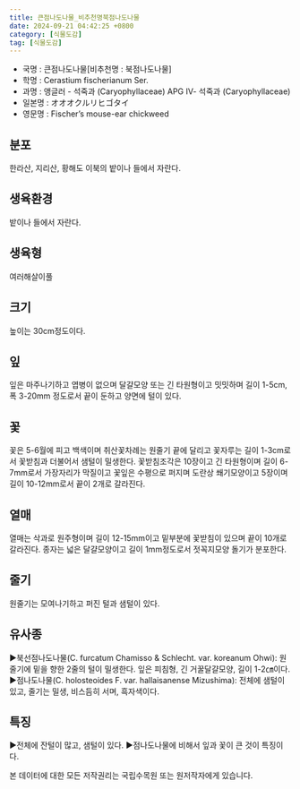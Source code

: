 ```yaml
---
title: 큰점나도나물_비추천명북점나도나물
date: 2024-09-21 04:42:25 +0800
category: [식물도감]
tag: [식물도감]
---
```




- 국명 : 큰점나도나물[비추천명 : 북점나도나물]
- 학명 : Cerastium fischerianum Ser.
- 과명 : 앵글러 - 석죽과 (Caryophyllaceae) APG Ⅳ- 석죽과 (Caryophyllaceae)
- 일본명 : オオオクルリヒゴタイ
- 영문명 : Fischer’s mouse-ear chickweed


## 분포
한라산, 지리산, 황해도 이북의 밭이나 들에서 자란다.
## 생육환경
밭이나 들에서 자란다.
## 생육형
여러해살이풀 
## 크기
높이는 30cm정도이다.
## 잎
잎은 마주나기하고 엽병이 없으며 달걀모양 또는 긴 타원형이고 밋밋하며 길이 1-5cm, 폭 3-20mm 정도로서 끝이 둔하고 양면에 털이 있다.
## 꽃
꽃은 5-6월에 피고 백색이며 취산꽃차례는 원줄기 끝에 달리고 꽃자루는 길이 1-3cm로서 꽃받침과 더불어서 샘털이 밀생한다. 꽃받침조각은 10장이고 긴 타원형이며 길이 6-7mm로서 가장자리가 막질이고 꽃잎은 수평으로 퍼지며 도란상 쐐기모양이고 5장이며 길이 10-12mm로서 끝이 2개로 갈라진다.
## 열매
열매는 삭과로 원주형이며 길이 12-15mm이고 밑부분에 꽃받침이 있으며 끝이 10개로 갈라진다. 종자는 넓은 달걀모양이고 길이 1mm정도로서 젓꼭지모양 돌기가 분포한다.
## 줄기
원줄기는 모여나기하고 퍼진 털과 샘털이 있다.
## 유사종
▶북선점나도나물(C. furcatum Chamisso & Schlecht. var. koreanum Ohwi): 원줄기에 밑을 향한 2줄의 털이 밀생한다. 잎은 피침형, 긴 거꿀달걀모양, 길이 1-2㎝이다. ▶점나도나물(C. holosteoides F. var. hallaisanense Mizushima): 전체에 샘털이 있고, 줄기는 밀생, 비스듬히 서며, 흑자색이다. 
## 특징
▶전체에 잔털이 많고, 샘털이 있다. ▶점나도나물에 비해서 잎과 꽃이 큰 것이 특징이다.






본 데이터에 대한 모든 저작권리는 국립수목원 또는 원저작자에게 있습니다.

